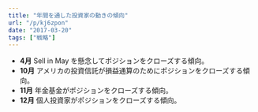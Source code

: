 ```yaml
---
title: "年間を通した投資家の動きの傾向"
url: "/p/kj6zpon"
date: "2017-03-20"
tags: ["戦略"]
---
```


* **4月** Sell in May を懸念してポジションをクローズする傾向。
* **10月** アメリカの投資信託が損益通算のためにポジションをクローズする傾向。
* **11月** 年金基金がポジションをクローズする傾向。
* **12月** 個人投資家がポジションをクローズする傾向。

